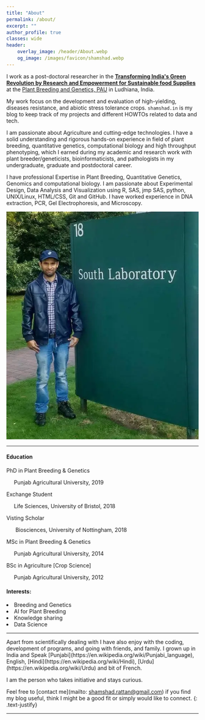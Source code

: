 ```yaml
---
title: "About"
permalink: /about/
excerpt: ""
author_profile: true
classes: wide
header:
    overlay_image: /header/About.webp
    og_image: /images/favicon/shamshad.webp
---
```


I work as a post-doctoral researcher in the **[Transforming India's Green Revolution by Research and Empowerment for Sustainable food Supplies](https://tigr2ess.globalfood.cam.ac.uk/fps/FP3)** at the [Plant Breeding and Genetics, PAU](https://www.pau.edu/coa/index.php?_act=manageDepartments&DO=viewDepartment&intLinkID=9) in Ludhiana, India.

My work focus on the development and evaluation of high-yielding, diseases resistance, and abiotic stress tolerance crops. `shamshad.in` is my blog to keep track of my projects and different HOWTOs related to data and tech. 

I am passionate about Agriculture and cutting-edge technologies. I have a solid understanding and rigorous hands-on experience in field of plant breeding, quantitative genetics, computational biology and high throughput phenotyping, which I earned during my academic and research work with plant breeder/geneticists, bioinformaticists, and pathologists in my undergraduate, graduate and postdoctoral career. 

I have professional Expertise in Plant Breeding, Quantitative Genetics, Genomics and computational biology. I am passionate about Experimental Design, Data Analysis and Visualization using R, SAS, jmp SAS, python, UNIX/Linux, HTML/CSS, Git and GitHub. I have worked experience in DNA extraction, PCR, Gel Electrophoresis, and Microscopy.

<img id="about-me" src="/images/Shamshad_Rattan.webp" 
alt="about-me">

<hr>
<div class="edu"> 
<div class="container-item"><h4>Education</h4>
<span class="fa-solid fa-graduation-cap"></span> PhD in Plant Breeding & Genetics 
 <p>&nbsp;&nbsp;&nbsp;&nbsp;&nbsp;Punjab Agricultural University, 2019</p>

<span class="fa-solid fa-building-columns"></span> Exchange Student 
 <p>&nbsp;&nbsp;&nbsp;&nbsp;&nbsp;Life Sciences, University of Bristol, 2018</p>

<span class="fa-solid fa-building-columns"></span> Visting Scholar
<p>&nbsp;&nbsp;&nbsp;&nbsp;&nbsp; Biosciences, University of Nottingham, 2018</p>

<span class="fa-solid fa-graduation-cap"></span> MSc in Plant Breeding & Genetics
 <p>&nbsp;&nbsp;&nbsp;&nbsp;&nbsp;Punjab Agricultural University, 2014</p>

 <span class="fa-solid fa-graduation-cap"></span> 
BSc in  Agriculture [Crop Science]
<p>&nbsp;&nbsp;&nbsp;&nbsp;&nbsp;Punjab Agricultural University, 2012</p>
  </div>
<div class="container-item" style="align-self: flex-start"><h4>Interests:</h4>
  <li>Breeding and Genetics</li>   
  <li>AI for Plant Breeding</li>                    
  <li>Knowledge sharing</li>
  <li>Data Science</li>
 </div>
</div>
<hr>
Apart from scientifically dealing with I have also enjoy with the coding, development of programs, and going with friends, and family. I grown up in India and Speak [Punjabi](https://en.wikipedia.org/wiki/Punjabi_language), English, [Hindi](https://en.wikipedia.org/wiki/Hindi), [Urdu](https://en.wikipedia.org/wiki/Urdu) and bit of French.


I am the person who takes initiative and stays curious.

Feel free to [contact me](mailto: shamshad.rattan@gmail.com) if you find my blog useful, think I might be a good fit or simply would like to connect.
{: .text-justify}
<hr>